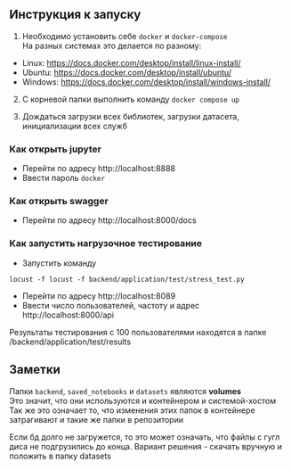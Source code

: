 ## Инструкция к запуску

1. Необходимо установить себе `docker` и `docker-compose`\
На разных системах это делается по разному:
* Linux: https://docs.docker.com/desktop/install/linux-install/
* Ubuntu: https://docs.docker.com/desktop/install/ubuntu/
* Windows: https://docs.docker.com/desktop/install/windows-install/

2. С корневой папки выполнить команду `docker compose up`

3. Дождаться загрузки всех библиотек, загрузки датасета, инициализации всех служб

### Как открыть jupyter
- Перейти по адресу http://localhost:8888
- Ввести пароль `docker`

### Как открыть swagger
- Перейти по адресу http://localhost:8000/docs

### Как запустить нагрузочное тестирование
- Запустить команду 
```
locust -f locust -f backend/application/test/stress_test.py
```
- Перейти по адресу http://localhost:8089
- Ввести число пользователей, частоту и адрес http://localhost:8000/api

Результаты тестирования с 100 пользователями находятся в папке /backend/application/test/results

## Заметки
Папки `backend`, `saved_notebooks` и `datasets` являются **volumes** \
Это значит, что они используются и контейнером и системой-хостом \
Так же это означает то, что изменения этих папок в контейнере затрагивают и такие же папки в репозитории 

Если бд долго не загружется, то это может означать, что файлы с гугл диса не подгрузились до конца. Вариант решения - скачать вручную и положить в папку datasets
